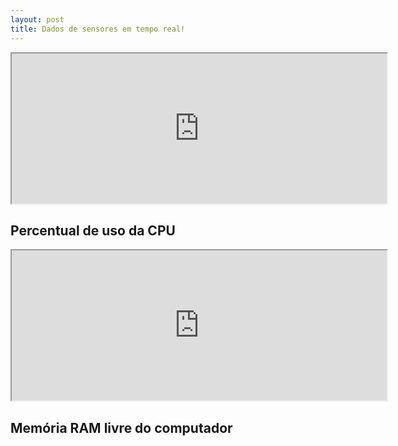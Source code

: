 ```yaml
---
layout: post
title: Dados de sensores em tempo real!
---
```



<iframe
src="http://api.thingspeak.com/channels/130494/charts/1?height=240&amp;width=600&amp;results=100&amp;dynamic=true&amp;type=spline" width="600" height="240" marginwidth="0" marginheight="0" scrolling="auto"></iframe>

Percentual de uso da CPU
------------------------

<iframe
src="http://api.thingspeak.com/channels/130494/charts/2?height=240&amp;width=600&amp;results=100&amp;dynamic=true&amp;type=spline" width="600" height="240" marginwidth="0" marginheight="0" scrolling="auto"></iframe>

Memória RAM livre do computador
-------------------------------
